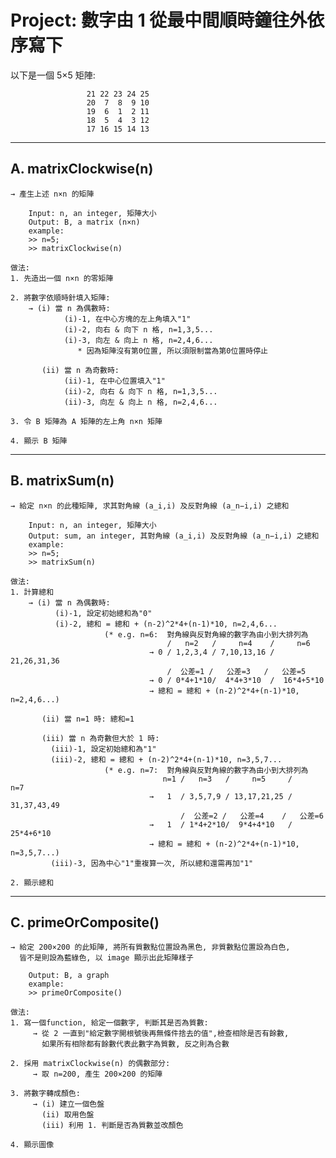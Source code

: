 # Project: 數字由 1 從最中間順時鐘往外依序寫下

以下是一個 5×5 矩陣:

                     21 22 23 24 25
                     20  7  8  9 10
                     19  6  1  2 11
                     18  5  4  3 12
                     17 16 15 14 13

-------------------------------------------------------------------------------------------------------
## A. matrixClockwise(n)
	→ 產生上述 n×n 的矩陣
	
    	Input: n, an integer, 矩陣大小
    	Output: B, a matrix (n×n) 
    	example: 
    	>> n=5;
    	>> matrixClockwise(n)

	做法: 
	1. 先造出一個 n×n 的零矩陣

	2. 將數字依順時針填入矩陣:
		→ (i) 當 n 為偶數時:
			    (i)-1, 在中心方塊的左上角填入"1"
			    (i)-2, 向右 & 向下 n 格, n=1,3,5...
			    (i)-3, 向左 & 向上 n 格, n=2,4,6...
				   * 因為矩陣沒有第0位置, 所以須限制當為第0位置時停止

		   (ii) 當 n 為奇數時: 
			    (ii)-1, 在中心位置填入"1"
			    (ii)-2, 向右 & 向下 n 格, n=1,3,5...
			    (ii)-3, 向左 & 向上 n 格, n=2,4,6...

	3. 令 B 矩陣為 A 矩陣的左上角 n×n 矩陣

	4. 顯示 B 矩陣

-------------------------------------------------------------------------------------------------------
## B. matrixSum(n)
	→ 給定 n×n 的此種矩陣, 求其對角線 (a_i,i) 及反對角線 (a_n−i,i) 之總和
	
    	Input: n, an integer, 矩陣大小
    	Output: sum, an integer, 其對角線 (a_i,i) 及反對角線 (a_n−i,i) 之總和
    	example: 
    	>> n=5;
    	>> matrixSum(n)

	做法: 
	1. 計算總和
		→ (i) 當 n 為偶數時:
		      (i)-1, 設定初始總和為"0"
		      (i)-2, 總和 = 總和 + (n-2)^2*4+(n-1)*10, n=2,4,6...
				         (* e.g. n=6:  對角線與反對角線的數字為由小到大排列為
					                   /   n=2   /     n=4    /     n=6    
					               → 0 / 1,2,3,4 / 7,10,13,16 / 21,26,31,36
					                   /  公差=1 /   公差=3   /   公差=5   
					               → 0 / 0*4+1*10/  4*4+3*10  /  16*4+5*10 
					               → 總和 = 總和 + (n-2)^2*4+(n-1)*10, n=2,4,6...)

		   (ii) 當 n=1 時: 總和=1

		   (iii) 當 n 為奇數但大於 1 時: 
			 (iii)-1, 設定初始總和為"1"
			 (iii)-2, 總和 = 總和 + (n-2)^2*4+(n-1)*10, n=3,5,7...
				         (* e.g. n=7:  對角線與反對角線的數字為由小到大排列為
					                  n=1 /   n=3   /     n=5     /     n=7    
					               →   1  / 3,5,7,9 / 13,17,21,25 / 31,37,43,49
					                      /  公差=2 /   公差=4    /   公差=6   
					               →   1  / 1*4+2*10/  9*4+4*10   /  25*4+6*10 
					               → 總和 = 總和 + (n-2)^2*4+(n-1)*10, n=3,5,7...)
			 (iii)-3, 因為中心"1"重複算一次, 所以總和還需再加"1"

	2. 顯示總和

-------------------------------------------------------------------------------------------------------
## C. primeOrComposite()
	→ 給定 200×200 的此矩陣, 將所有質數點位置設為黑色, 非質數點位置設為白色,
	  皆不是則設為藍綠色, 以 image 顯示出此矩陣樣子
	  
    	Output: B, a graph
    	example: 
    	>> primeOrComposite()

	做法: 
	1. 寫一個function, 給定一個數字, 判斷其是否為質數:
		 → 從 2 一直到"給定數字開根號後再無條件捨去的值",檢查相除是否有餘數, 
		   如果所有相除都有餘數代表此數字為質數, 反之則為合數

	2. 採用 matrixClockwise(n) 的偶數部分:
		 → 取 n=200, 產生 200×200 的矩陣

	3. 將數字轉成顏色:
		 → (i) 建立一個色盤
		   (ii) 取用色盤
		   (iii) 利用 1. 判斷是否為質數並改顏色

	4. 顯示圖像

